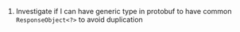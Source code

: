 1) Investigate if I can have generic type in protobuf to have common `ResponseObject<?>` to avoid
   duplication
